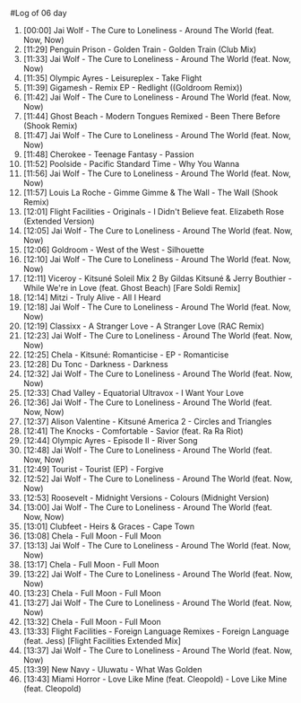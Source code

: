 #Log of 06 day

1. [00:00] Jai Wolf - The Cure to Loneliness - Around The World (feat. Now, Now)
1. [11:29] Penguin Prison - Golden Train - Golden Train (Club Mix)
1. [11:33] Jai Wolf - The Cure to Loneliness - Around The World (feat. Now, Now)
1. [11:35] Olympic Ayres - Leisureplex - Take Flight
1. [11:39] Gigamesh - Remix EP - Redlight ((Goldroom Remix))
1. [11:42] Jai Wolf - The Cure to Loneliness - Around The World (feat. Now, Now)
1. [11:44] Ghost Beach - Modern Tongues Remixed - Been There Before (Shook Remix)
1. [11:47] Jai Wolf - The Cure to Loneliness - Around The World (feat. Now, Now)
1. [11:48] Cherokee - Teenage Fantasy - Passion
1. [11:52] Poolside - Pacific Standard Time - Why You Wanna
1. [11:56] Jai Wolf - The Cure to Loneliness - Around The World (feat. Now, Now)
1. [11:57] Louis La Roche - Gimme Gimme & The Wall - The Wall (Shook Remix)
1. [12:01] Flight Facilities - Originals - I Didn't Believe feat. Elizabeth Rose (Extended Version)
1. [12:05] Jai Wolf - The Cure to Loneliness - Around The World (feat. Now, Now)
1. [12:06] Goldroom - West of the West - Silhouette
1. [12:10] Jai Wolf - The Cure to Loneliness - Around The World (feat. Now, Now)
1. [12:11] Viceroy - Kitsuné Soleil Mix 2 By Gildas Kitsuné & Jerry Bouthier - While We're in Love (feat. Ghost Beach) [Fare Soldi Remix]
1. [12:14] Mitzi - Truly Alive - All I Heard
1. [12:18] Jai Wolf - The Cure to Loneliness - Around The World (feat. Now, Now)
1. [12:19] Classixx - A Stranger Love - A Stranger Love (RAC Remix)
1. [12:23] Jai Wolf - The Cure to Loneliness - Around The World (feat. Now, Now)
1. [12:25] Chela - Kitsuné: Romanticise - EP - Romanticise
1. [12:28] Du Tonc - Darkness - Darkness
1. [12:32] Jai Wolf - The Cure to Loneliness - Around The World (feat. Now, Now)
1. [12:33] Chad Valley - Equatorial Ultravox - I Want Your Love
1. [12:36] Jai Wolf - The Cure to Loneliness - Around The World (feat. Now, Now)
1. [12:37] Alison Valentine - Kitsuné America 2 - Circles and Triangles
1. [12:41] The Knocks - Comfortable - Savior (feat. Ra Ra Riot)
1. [12:44] Olympic Ayres - Episode II - River Song
1. [12:48] Jai Wolf - The Cure to Loneliness - Around The World (feat. Now, Now)
1. [12:49] Tourist - Tourist (EP) - Forgive
1. [12:52] Jai Wolf - The Cure to Loneliness - Around The World (feat. Now, Now)
1. [12:53] Roosevelt - Midnight Versions - Colours (Midnight Version)
1. [13:00] Jai Wolf - The Cure to Loneliness - Around The World (feat. Now, Now)
1. [13:01] Clubfeet - Heirs & Graces - Cape Town
1. [13:08] Chela - Full Moon - Full Moon
1. [13:13] Jai Wolf - The Cure to Loneliness - Around The World (feat. Now, Now)
1. [13:17] Chela - Full Moon - Full Moon
1. [13:22] Jai Wolf - The Cure to Loneliness - Around The World (feat. Now, Now)
1. [13:23] Chela - Full Moon - Full Moon
1. [13:27] Jai Wolf - The Cure to Loneliness - Around The World (feat. Now, Now)
1. [13:32] Chela - Full Moon - Full Moon
1. [13:33] Flight Facilities - Foreign Language Remixes - Foreign Language (feat. Jess) [Flight Facilities Extended Mix]
1. [13:37] Jai Wolf - The Cure to Loneliness - Around The World (feat. Now, Now)
1. [13:39] New Navy - Uluwatu - What Was Golden
1. [13:43] Miami Horror - Love Like Mine (feat. Cleopold) - Love Like Mine (feat. Cleopold)
